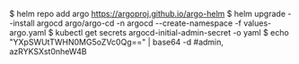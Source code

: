 $ helm repo add argo https://argoproj.github.io/argo-helm
$ helm upgrade --install argocd argo/argo-cd -n argocd --create-namespace -f values-argo.yaml
$ kubectl get secrets argocd-initial-admin-secret -o yaml
$ echo "YXpSWUtTWHN0MG5oZVc0Qg==" | base64 -d #admin, azRYKSXst0nheW4B
